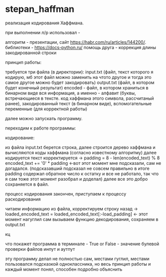 # stepan_haffman
реализация кодирования Хаффмана.

при выполнении л/р использовал - 

алгоритм - презентации, сайт https://habr.com/ru/articles/144200/.
библиотеки - https://docs-python.ru/
помощь друга - коррекция длины закодированной строки


принцип работы:

требуется три файла (в директории):
input.txt (файл, текст которого я кодирую, мб этот файл можно заменить на чтото другое и тогда это самое другое можно будет закодировать)
output.txt (файл, в котором будет конечный результат)
encoded - файл, в котором храниться в бинарном виде вся информация, а именно - алфавит (буквы, встречающиеся в тексте. код хаффмана этого символа, рассчитаный ранее), закодированный текст (в бинарном виде), вспомогательные переменные (для корректной работы)

далее можно запускать программу.

переходим к работе программы:


кодирование:

из файла input.txt берется строка, далее строится дерево хаффмана и вычисляются коды хаффмана (согласно известному алгоритму)
далее кодируется текст
корректируется -> 
padding = 8 - len(encoded_text) % 8
encoded_text += '0' * padding
<-вот этот момент мне подсказали, сам не догадался. (подсказавший подсказал не совсем правильно в итоге padding содержал обратное число к остатку и все не работало, так что я сам тоже этот момент разобрал и доделал)
далее все это добро сохраняется в файл.

процесс кодирования закончен, приступаем к процессу раскодирования

читаем информацию из файла, корректируем строку назад -> loaded_encoded_text = loaded_encoded_text[:-load_padding] <- этот момент нагуглил сам
вызываем функцию декодирования, сохраняем в output.txt

кц

что покажет программа в терминале - True or False - значение булевой проверки файлов инпут и аутпут

эту программу делал не полностью сам, местами гуглил, местами пользовался подсказкой одноклассника, но весь принцип работы и каждый момент понял, способен подробно объяснить
